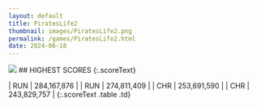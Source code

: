 ```yaml
---
layout: default
title: PiratesLife2
thumbnail: images/PiratesLife2.png
permalink: /games/PiratesLife2.html
date: 2024-06-18
---
```


<img src="../images/PiratesLife2.png" class="gameThumbnail img-fluid mx-auto align-middle">
## HIGHEST SCORES
{:.scoreText}

| RUN | 284,167,876 | 
| RUN | 274,811,409 | 
| CHR | 253,691,590 | 
| CHR | 243,829,757 | 
{:.scoreText .table .td}
